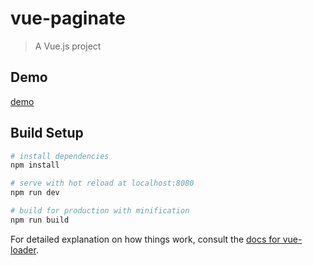 # vue-paginate

> A Vue.js project

## Demo

[demo](http://115.28.223.2:9999/vue-paginate "demo")

## Build Setup

``` bash
# install dependencies
npm install

# serve with hot reload at localhost:8080
npm run dev

# build for production with minification
npm run build
```

For detailed explanation on how things work, consult the [docs for vue-loader](http://vuejs.github.io/vue-loader).
